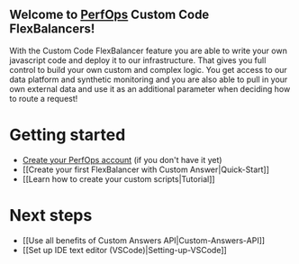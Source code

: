 ## Welcome to [PerfOps](https://perfops.net/) Custom Code FlexBalancers!

With the Custom Code FlexBalancer feature you are able to write your own javascript code and deploy it to our infrastructure. That gives you full control to build your own custom and complex logic. You get access to our data platform and synthetic monitoring and you are also able to pull in your own external data and use it as an additional parameter when deciding how to route a request!



# Getting started 

* [Create your PerfOps account](https://panel.perfops.net/register) (if you don't have it yet)
* [[Create your first FlexBalancer with Custom Answer|Quick-Start]]
* [[Learn how to create your custom scripts|Tutorial]]

# Next steps

* [[Use all benefits of Custom Answers API|Custom-Answers-API]]
* [[Set up IDE text editor (VSCode)|Setting-up-VSCode]]


